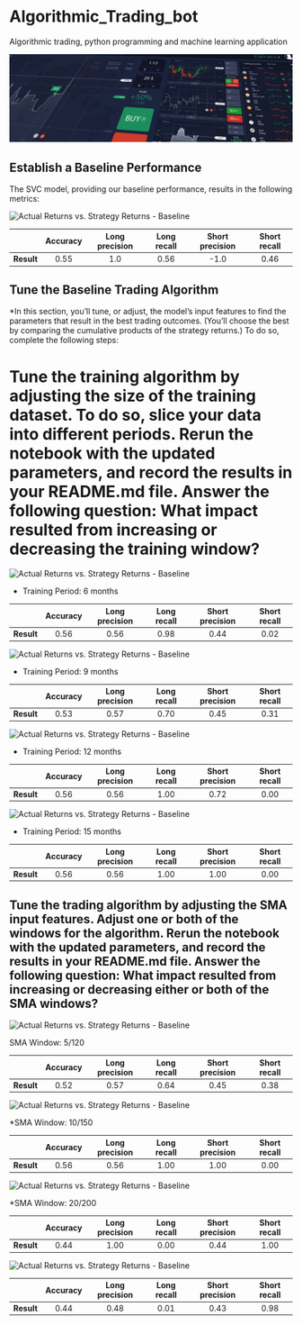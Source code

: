# Algorithmic_Trading_bot
Algorithmic trading, python programming and machine learning application


![logo](Starter_Code/Resources/14-challenge-image.png)


## Establish a Baseline Performance
The SVC model, providing our baseline performance, results in the following metrics:


![Actual Returns vs. Strategy Returns - Baseline](Resources/actual_vs_strategy_returns_baseline.png)


|            | Accuracy | Long precision | Long recall | Short precision | Short recall |
|:---------- |:--------:|:--------------:|:-----------:|:---------------:|:------------:|
| **Result** | 0.55     |   1.0          |    0.56     |       -1.0      |    0.46      |



## Tune the Baseline Trading Algorithm

*In this section, you’ll tune, or adjust, the model’s input features to find the parameters that result in the best trading outcomes. (You’ll choose the best by comparing the cumulative products of the strategy returns.) To do so, complete the following steps:

# Tune the training algorithm by adjusting the size of the training dataset. To do so, slice your data into different periods. Rerun the notebook with the updated parameters, and record the results in your README.md file. Answer the following question: What impact resulted from increasing or decreasing the training window?

![Actual Returns vs. Strategy Returns - Baseline](Resources/actual_vs_strategy_returns_6_months.png)

* Training Period: 6 months

|            | Accuracy | Long precision | Long recall | Short precision | Short recall |
|:---------- |:--------:|:--------------:|:-----------:|:---------------:|:------------:|
| **Result** |  0.56   |    0.56          | 0.98       |    0.44         |    0.02     |



![Actual Returns vs. Strategy Returns - Baseline](Resources/actual_vs_strategy_returns_9_months.png)

* Training Period: 9 months


|            | Accuracy | Long precision | Long recall | Short precision | Short recall |
|:---------- |:--------:|:--------------:|:-----------:|:---------------:|:------------:|
| **Result** |  0.53   |    0.57          | 0.70       |    0.45        |    0.31    |



![Actual Returns vs. Strategy Returns - Baseline](Resources/actual_vs_strategy_returns_12_months.png)

* Training Period: 12 months


|            | Accuracy | Long precision | Long recall | Short precision | Short recall |
|:---------- |:--------:|:--------------:|:-----------:|:---------------:|:------------:|
| **Result** |  0.56   |    0.56          | 1.00        |    0.72        | 0.00        |




![Actual Returns vs. Strategy Returns - Baseline](Resources/actual_vs_strategy_returns_15_months.png)

* Training Period: 15 months

|            | Accuracy | Long precision | Long recall | Short precision | Short recall |
|:---------- |:--------:|:--------------:|:-----------:|:---------------:|:------------:|
| **Result** |  0.56   |    0.56          | 1.00        |    1.00        | 0.00        |



## Tune the trading algorithm by adjusting the SMA input features. Adjust one or both of the windows for the algorithm. Rerun the notebook with the updated parameters, and record the results in your README.md file. Answer the following question: What impact resulted from increasing or decreasing either or both of the SMA windows?


![Actual Returns vs. Strategy Returns - Baseline](Resources/actual_vs_strategy_returns_sma_5_120.png)

SMA Window: 5/120

|            | Accuracy | Long precision | Long recall | Short precision | Short recall |
|:---------- |:--------:|:--------------:|:-----------:|:---------------:|:------------:|
| **Result** |  0.52    | 0.57          | 0.64         |    0.45          | 0.38         |



![Actual Returns vs. Strategy Returns - Baseline](Resources/actual_vs_strategy_returns_sma_10_150.png)

*SMA Window: 10/150

|            | Accuracy | Long precision | Long recall | Short precision | Short recall |
|:---------- |:--------:|:--------------:|:-----------:|:---------------:|:------------:|
| **Result** | 0.56     | 0.56           | 1.00        | 1.00           | 0.00        |






![Actual Returns vs. Strategy Returns - Baseline](Resources/actual_vs_strategy_returns_sma_20_200.png)


*SMA Window: 20/200

|            | Accuracy | Long precision | Long recall | Short precision | Short recall |
|:---------- |:--------:|:--------------:|:-----------:|:---------------:|:------------:|
| **Result** | 0.44     | 1.00           | 0.00       | 0.44            | 1.00        |


       


![Actual Returns vs. Strategy Returns - Baseline](Resources/actual_vs_strategy_returns_6_months.png)



|            | Accuracy | Long precision | Long recall | Short precision | Short recall |
|:---------- |:--------:|:--------------:|:-----------:|:---------------:|:------------:|
| **Result** | 0.44     | 0.48           | 0.01       | 0.43            | 0.98         |

          
